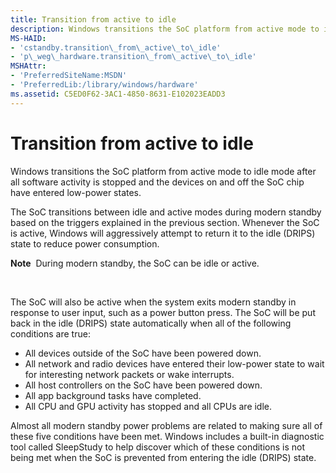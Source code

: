 ```yaml
---
title: Transition from active to idle
description: Windows transitions the SoC platform from active mode to idle mode after all software activity is stopped and the devices on and off the SoC chip have entered low-power states.
MS-HAID:
- 'cstandby.transition\_from\_active\_to\_idle'
- 'p\_weg\_hardware.transition\_from\_active\_to\_idle'
MSHAttr:
- 'PreferredSiteName:MSDN'
- 'PreferredLib:/library/windows/hardware'
ms.assetid: C5ED0F62-3AC1-4850-8631-E102023EADD3
---
```


# Transition from active to idle


Windows transitions the SoC platform from active mode to idle mode after all software activity is stopped and the devices on and off the SoC chip have entered low-power states.

The SoC transitions between idle and active modes during modern standby based on the triggers explained in the previous section. Whenever the SoC is active, Windows will aggressively attempt to return it to the idle (DRIPS) state to reduce power consumption.

**Note**  During modern standby, the SoC can be idle or active.

 

The SoC will also be active when the system exits modern standby in response to user input, such as a power button press. The SoC will be put back in the idle (DRIPS) state automatically when all of the following conditions are true:

-   All devices outside of the SoC have been powered down.
-   All network and radio devices have entered their low-power state to wait for interesting network packets or wake interrupts.
-   All host controllers on the SoC have been powered down.
-   All app background tasks have completed.
-   All CPU and GPU activity has stopped and all CPUs are idle.

Almost all modern standby power problems are related to making sure all of these five conditions have been met. Windows includes a built-in diagnostic tool called SleepStudy to help discover which of these conditions is not being met when the SoC is prevented from entering the idle (DRIPS) state.

 

 






